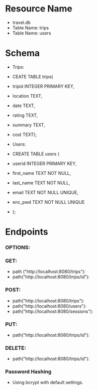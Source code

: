 # Resource Name
* travel.db
* Table Name: trips
* Table Name: users

# Schema
* Trips:
* CEATE TABLE trips(
* tripid INTEGER PRIMARY KEY,
* location TEXT,
* date TEXT,
* rating TEXT,
* summary TEXT, 
* cost TEXT);

* Users:
* CREATE TABLE users (
* userid INTEGER PRIMARY KEY,
* first_name TEXT NOT NULL,
* last_name TEXT NOT NULL,
* email TEXT NOT NULL UNIQUE,
* enc_pwd TEXT NOT NULL UNIQUE
* );

# Endpoints

### OPTIONS:

### GET:
* path ("http://localhost:8080/trips"):
* path("http://localhost:8080/trips/id"):

### POST:
* path("http://localhost:8080/trips"):
* path("http://localhost:8080/users"):
* path("http://localhost:8080/sessions"):

### PUT:
* path("http://localhost:8080/trips/id"):

### DELETE:
* path("http://localhost:8080/trips/id"):


### Password Hashing
* Using bcrypt with default settings.
